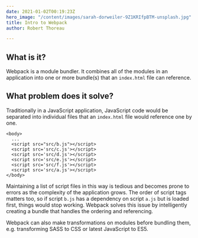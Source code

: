 ```yaml
---
date: 2021-01-02T00:19:23Z
hero_image: "/content/images/sarah-dorweiler-9Z1KRIfpBTM-unsplash.jpg"
title: Intro to Webpack
author: Robert Thoreau

---
```

## What is it?

Webpack is a module bundler. It combines all of the modules in an application into one or more bundle(s) that an `index.html` file can reference.

## What problem does it solve?

Traditionally in a JavaScript application, JavaScript code would be separated into individual files that an `index.html` file would reference one by one. 

    <body>
      ...
      <script src="src/b.js"></script>
      <script src='src/c.js'></script>
      <script src='src/d.js'></script>
      <script src='src/e.js'></script>
      <script src='src/f.js'></script>
      <script src='src/a.js'></script>
    </body>

Maintaining a list of script files in this way is tedious and becomes prone to errors as the complexity of the application grows. The order of script tags matters too, so if script `b.js` has a dependency on script `a.js` but is loaded first, things would stop working. Webpack solves this issue by intelligently creating a bundle that handles the ordering and referencing.

Webpack can also make transformations on modules before bundling them, e.g. transforming SASS to CSS or latest JavaScript to ES5. 